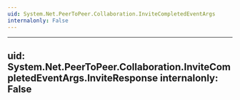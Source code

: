 ```yaml
---
uid: System.Net.PeerToPeer.Collaboration.InviteCompletedEventArgs
internalonly: False
---
```


---
uid: System.Net.PeerToPeer.Collaboration.InviteCompletedEventArgs.InviteResponse
internalonly: False
---
